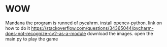 # WOW
Mandana
the program is runned of pycahrm. 
install opencv-python. link on how to do it https://stackoverflow.com/questions/34365044/pycharm-does-not-recognize-cv2-as-a-module
download the images. 
open the main.py to play the game
